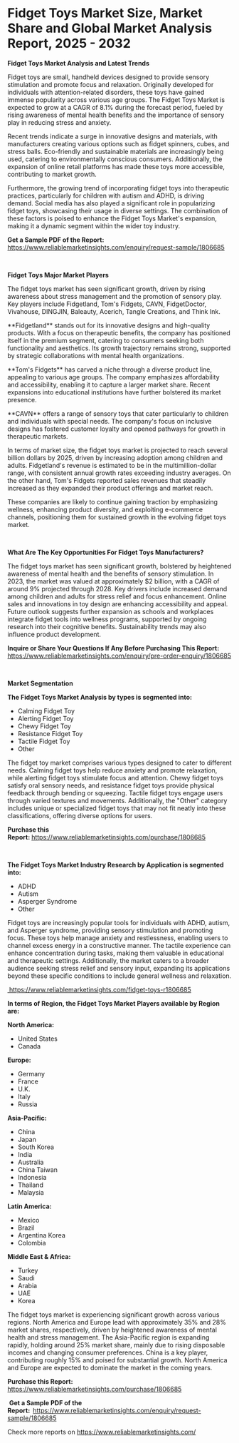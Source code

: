 <p><h1>Fidget Toys Market Size, Market Share and Global Market Analysis Report, 2025 - 2032</h1></p><p><strong>Fidget Toys Market Analysis and Latest Trends</strong></p>
<p><p>Fidget toys are small, handheld devices designed to provide sensory stimulation and promote focus and relaxation. Originally developed for individuals with attention-related disorders, these toys have gained immense popularity across various age groups. The Fidget Toys Market is expected to grow at a CAGR of 8.1% during the forecast period, fueled by rising awareness of mental health benefits and the importance of sensory play in reducing stress and anxiety. </p><p>Recent trends indicate a surge in innovative designs and materials, with manufacturers creating various options such as fidget spinners, cubes, and stress balls. Eco-friendly and sustainable materials are increasingly being used, catering to environmentally conscious consumers. Additionally, the expansion of online retail platforms has made these toys more accessible, contributing to market growth. </p><p>Furthermore, the growing trend of incorporating fidget toys into therapeutic practices, particularly for children with autism and ADHD, is driving demand. Social media has also played a significant role in popularizing fidget toys, showcasing their usage in diverse settings. The combination of these factors is poised to enhance the Fidget Toys Market's expansion, making it a dynamic segment within the wider toy industry.</p></p>
<p><strong>Get a Sample PDF of the Report:&nbsp;</strong> <a href="https://www.reliablemarketinsights.com/enquiry/request-sample/1806685?utm_campaign=2345&utm_medium=2&utm_source=Github&utm_content=ia&utm_term=08022025&utm_id=fidget-toys">https://www.reliablemarketinsights.com/enquiry/request-sample/1806685</a></p>
<p>&nbsp;</p>
<p><strong>Fidget Toys Major Market Players</strong></p>
<p><p>The fidget toys market has seen significant growth, driven by rising awareness about stress management and the promotion of sensory play. Key players include Fidgetland, Tom's Fidgets, CAVN, FidgetDoctor, Vivahouse, DINGJIN, Baleauty, Acerich, Tangle Creations, and Think Ink.</p><p>**Fidgetland** stands out for its innovative designs and high-quality products. With a focus on therapeutic benefits, the company has positioned itself in the premium segment, catering to consumers seeking both functionality and aesthetics. Its growth trajectory remains strong, supported by strategic collaborations with mental health organizations.</p><p>**Tom's Fidgets** has carved a niche through a diverse product line, appealing to various age groups. The company emphasizes affordability and accessibility, enabling it to capture a larger market share. Recent expansions into educational institutions have further bolstered its market presence.</p><p>**CAVN** offers a range of sensory toys that cater particularly to children and individuals with special needs. The company's focus on inclusive designs has fostered customer loyalty and opened pathways for growth in therapeutic markets. </p><p>In terms of market size, the fidget toys market is projected to reach several billion dollars by 2025, driven by increasing adoption among children and adults. Fidgetland's revenue is estimated to be in the multimillion-dollar range, with consistent annual growth rates exceeding industry averages. On the other hand, Tom's Fidgets reported sales revenues that steadily increased as they expanded their product offerings and market reach.</p><p>These companies are likely to continue gaining traction by emphasizing wellness, enhancing product diversity, and exploiting e-commerce channels, positioning them for sustained growth in the evolving fidget toys market.</p></p>
<p>&nbsp;</p>
<p><strong>What Are The Key Opportunities For Fidget Toys Manufacturers?</strong></p>
<p><p>The fidget toys market has seen significant growth, bolstered by heightened awareness of mental health and the benefits of sensory stimulation. In 2023, the market was valued at approximately $2 billion, with a CAGR of around 9% projected through 2028. Key drivers include increased demand among children and adults for stress relief and focus enhancement. Online sales and innovations in toy design are enhancing accessibility and appeal. Future outlook suggests further expansion as schools and workplaces integrate fidget tools into wellness programs, supported by ongoing research into their cognitive benefits. Sustainability trends may also influence product development.</p></p>
<p><strong>Inquire or Share Your Questions If Any Before Purchasing This Report:</strong> <a href="https://www.reliablemarketinsights.com/enquiry/pre-order-enquiry/1806685?utm_campaign=2345&utm_medium=2&utm_source=Github&utm_content=ia&utm_term=08022025&utm_id=fidget-toys">https://www.reliablemarketinsights.com/enquiry/pre-order-enquiry/1806685</a></p>
<p>&nbsp;</p>
<p><strong>Market Segmentation</strong></p>
<p><strong>The Fidget Toys Market Analysis by types is segmented into:</strong></p>
<p><ul><li>Calming Fidget Toy</li><li>Alerting Fidget Toy</li><li>Chewy Fidget Toy</li><li>Resistance Fidget Toy</li><li>Tactile Fidget Toy</li><li>Other</li></ul></p>
<p><p>The fidget toy market comprises various types designed to cater to different needs. Calming fidget toys help reduce anxiety and promote relaxation, while alerting fidget toys stimulate focus and attention. Chewy fidget toys satisfy oral sensory needs, and resistance fidget toys provide physical feedback through bending or squeezing. Tactile fidget toys engage users through varied textures and movements. Additionally, the "Other" category includes unique or specialized fidget toys that may not fit neatly into these classifications, offering diverse options for users.</p></p>
<p><strong>Purchase this Report:&nbsp;</strong><a href="https://www.reliablemarketinsights.com/purchase/1806685?utm_campaign=2345&utm_medium=2&utm_source=Github&utm_content=ia&utm_term=08022025&utm_id=fidget-toys">https://www.reliablemarketinsights.com/purchase/1806685</a></p>
<p>&nbsp;</p>
<p><strong>The Fidget Toys Market Industry Research by Application is segmented into:</strong></p>
<p><ul><li>ADHD</li><li>Autism</li><li>Asperger Syndrome</li><li>Other</li></ul></p>
<p><p>Fidget toys are increasingly popular tools for individuals with ADHD, autism, and Asperger syndrome, providing sensory stimulation and promoting focus. These toys help manage anxiety and restlessness, enabling users to channel excess energy in a constructive manner. The tactile experience can enhance concentration during tasks, making them valuable in educational and therapeutic settings. Additionally, the market caters to a broader audience seeking stress relief and sensory input, expanding its applications beyond these specific conditions to include general wellness and relaxation.</p></p>
<p><a href="https://www.reliablemarketinsights.com/fidget-toys-r1806685?utm_campaign=2345&utm_medium=2&utm_source=Github&utm_content=ia&utm_term=08022025&utm_id=fidget-toys">&nbsp;https://www.reliablemarketinsights.com/fidget-toys-r1806685</a></p>
<p><strong>In terms of Region, the Fidget Toys Market Players available by Region are:</strong></p>
<p>
    <p> <strong> North America: </strong>
        <ul>
            <li>United States</li>
            <li>Canada</li>
        </ul>
        </p> 
    <p> <strong> Europe: </strong>
        <ul>
            <li>Germany</li>
            <li>France</li>
            <li>U.K.</li>
            <li>Italy</li>
            <li>Russia</li>
        </ul>
        </p> 
    <p> <strong> Asia-Pacific: </strong>
        <ul>
            <li>China</li>
            <li>Japan</li>
            <li>South Korea</li>
            <li>India</li>
            <li>Australia</li>
            <li>China Taiwan</li>
            <li>Indonesia</li>
            <li>Thailand</li>
            <li>Malaysia</li>
        </ul>
        </p> 
    <p> <strong> Latin America: </strong>
        <ul>
            <li>Mexico</li>
            <li>Brazil</li>
            <li>Argentina Korea</li>
            <li>Colombia</li>
        </ul>
        </p> 
    <p> <strong> Middle East & Africa: </strong>
        <ul>
            <li>Turkey</li>
            <li>Saudi</li>
            <li>Arabia</li>
            <li>UAE</li>
            <li>Korea</li>
        </ul>
    </p>
    </p>
<p><p>The fidget toys market is experiencing significant growth across various regions. North America and Europe lead with approximately 35% and 28% market shares, respectively, driven by heightened awareness of mental health and stress management. The Asia-Pacific region is expanding rapidly, holding around 25% market share, mainly due to rising disposable incomes and changing consumer preferences. China is a key player, contributing roughly 15% and poised for substantial growth. North America and Europe are expected to dominate the market in the coming years.</p></p>
<p><strong>Purchase this Report: </strong><a href="https://www.reliablemarketinsights.com/purchase/1806685?utm_campaign=2345&utm_medium=2&utm_source=Github&utm_content=ia&utm_term=08022025&utm_id=fidget-toys">https://www.reliablemarketinsights.com/purchase/1806685</a></p>
<p>&nbsp;<strong>Get a Sample PDF of the Report:&nbsp;&nbsp;</strong><a href="https://www.reliablemarketinsights.com/enquiry/request-sample/1806685?utm_campaign=2345&utm_medium=2&utm_source=Github&utm_content=ia&utm_term=08022025&utm_id=fidget-toys">https://www.reliablemarketinsights.com/enquiry/request-sample/1806685</a></p>
<p><strong></strong></p>
<p>Check more reports on <a href="https://www.reliablemarketinsights.com/?utm_campaign=2345&utm_medium=2&utm_source=Github&utm_content=ia&utm_term=08022025&utm_id=fidget-toys">https://www.reliablemarketinsights.com/</a></p>